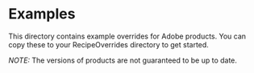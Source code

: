 # Examples #

This directory contains example overrides for Adobe products.
You can copy these to your RecipeOverrides directory to get started.

*NOTE:* The versions of products are not guaranteed to be up to date.
